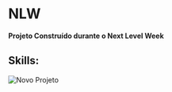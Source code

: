 # NLW

<strong>Projeto Construído durante o Next Level Week</strong>

Skills:<br>
-
![Novo Projeto](https://user-images.githubusercontent.com/59488456/84192450-61144980-aa70-11ea-9c25-b62cb4c2a4c8.png)
